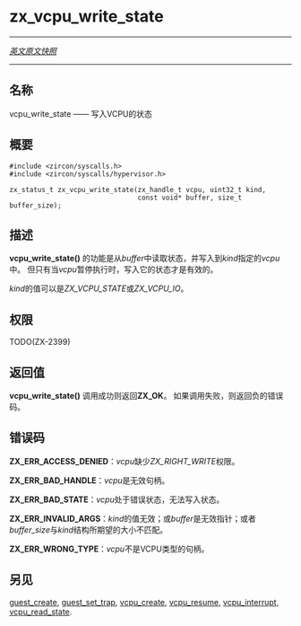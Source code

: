 # zx_vcpu_write_state
---

[*英文原文快照*](https://github.com/fuchsia-mirror/zircon/blob/18df557635b5b32816f0236ce8ee64d38bf42188/docs/syscalls/vcpu_write_state.md)

---
<!-- ## NAME -->
## 名称

<!-- vcpu_write_state - write the state of a VCPU -->
vcpu_write_state —— 写入VCPU的状态

<!-- ## SYNOPSIS -->
## 概要

```
#include <zircon/syscalls.h>
#include <zircon/syscalls/hypervisor.h>

zx_status_t zx_vcpu_write_state(zx_handle_t vcpu, uint32_t kind,
                                const void* buffer, size_t buffer_size);
```

<!-- ## DESCRIPTION -->
## 描述

<!-- **vcpu_write_state**() writes the state of *vcpu* as specified by *kind* from
*buffer*. It is only valid to write the state of *vcpu* when execution has been
paused. -->
**vcpu_write_state()** 的功能是从*buffer*中读取状态，并写入到*kind*指定的*vcpu*中。 
但只有当*vcpu*暂停执行时，写入它的状态才是有效的。

<!-- *kind* may be *ZX_VCPU_STATE* or *ZX_VCPU_IO*. -->
*kind*的值可以是*ZX_VCPU_STATE*或*ZX_VCPU_IO*。
<!-- ## RIGHTS -->
## 权限

TODO(ZX-2399)

<!-- ## RETURN VALUE -->
## 返回值

<!-- **vcpu_write_state**() returns ZX_OK on success. On failure, an error value is
returned. -->
**vcpu_write_state()** 调用成功则返回**ZX_OK**。
如果调用失败，则返回负的错误码。


<!-- ## ERRORS -->
## 错误码

<!-- **ZX_ERR_ACCESS_DENIED** *vcpu* does not have the *ZX_RIGHT_WRITE* right. -->
**ZX_ERR_ACCESS_DENIED**：*vcpu*缺少*ZX_RIGHT_WRITE*权限。

<!-- **ZX_ERR_BAD_HANDLE** *vcpu* is an invalid handle. -->
**ZX_ERR_BAD_HANDLE**：*vcpu*是无效句柄。

<!-- **ZX_ERR_BAD_STATE** *vcpu* is in a bad state, and state can not be written. -->
**ZX_ERR_BAD_STATE**：*vcpu*处于错误状态，无法写入状态。

<!-- **ZX_ERR_INVALID_ARGS** *kind* does not name a known VCPU state, *buffer* is an
invalid pointer, or *buffer_size* does not match the expected size of *kind*. -->
**ZX_ERR_INVALID_ARGS**：*kind*的值无效；或*buffer*是无效指针；或者*buffer_size*与*kind*结构所期望的大小不匹配。


<!-- **ZX_ERR_WRONG_TYPE** *vcpu* is not a handle to a VCPU. -->
**ZX_ERR_WRONG_TYPE**：*vcpu*不是VCPU类型的句柄。

<!-- ## SEE ALSO -->
## 另见

[guest_create](guest_create.md),
[guest_set_trap](guest_set_trap.md),
[vcpu_create](vcpu_create.md),
[vcpu_resume](vcpu_resume.md),
[vcpu_interrupt](vcpu_interrupt.md),
[vcpu_read_state](vcpu_read_state.md).
